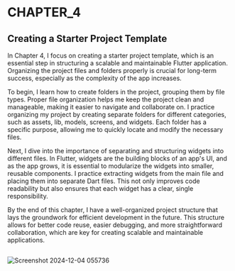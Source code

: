 # CHAPTER_4
## Creating a Starter Project Template

In Chapter 4, I focus on creating a starter project template, which is an essential step in structuring a scalable and maintainable Flutter application. Organizing the project files and folders properly is crucial for long-term success, especially as the complexity of the app increases.

To begin, I learn how to create folders in the project, grouping them by file types. Proper file organization helps me keep the project clean and manageable, making it easier to navigate and collaborate on. I practice organizing my project by creating separate folders for different categories, such as assets, lib, models, screens, and widgets. Each folder has a specific purpose, allowing me to quickly locate and modify the necessary files.

Next, I dive into the importance of separating and structuring widgets into different files. In Flutter, widgets are the building blocks of an app's UI, and as the app grows, it is essential to modularize the widgets into smaller, reusable components. I practice extracting widgets from the main file and placing them into separate Dart files. This not only improves code readability but also ensures that each widget has a clear, single responsibility.

By the end of this chapter, I have a well-organized project structure that lays the groundwork for efficient development in the future. This structure allows for better code reuse, easier debugging, and more straightforward collaboration, which are key for creating scalable and maintainable applications.
##
![Screenshot 2024-12-04 055736](https://github.com/user-attachments/assets/5ef8be0c-59cb-4c99-8395-a020893a98b9)

